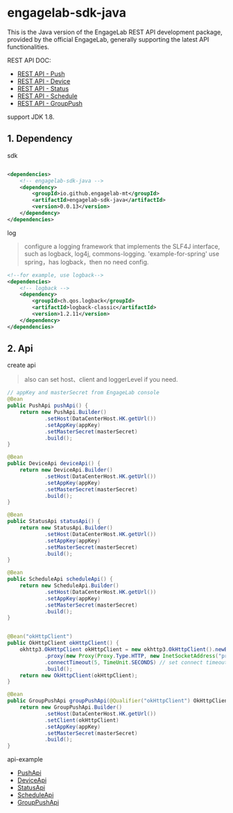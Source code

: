 # engagelab-sdk-java

This is the Java version of the EngageLab REST API development package, provided by the official EngageLab, generally
supporting the latest API functionalities.

REST API DOC:

* [REST API - Push](https://www.engagelab.com/docs/app-push/rest-api/create-push-api)
* [REST API - Device](https://www.engagelab.com/docs/app-push/rest-api/Tag-Alias-API)
* [REST API - Status](https://www.engagelab.com/docs/app-push/rest-api/statistics-api)
* [REST API - Schedule](https://www.engagelab.com/docs/app-push/rest-api/scheduled-tasks-api)
* [REST API - GroupPush](https://www.engagelab.com/zh_CN/docs/app-push/rest-api/group-push-api)

support JDK 1.8.

## 1. Dependency

sdk

```xml

<dependencies>
    <!-- engagelab-sdk-java -->
    <dependency>
        <groupId>io.github.engagelab-mt</groupId>
        <artifactId>engagelab-sdk-java</artifactId>
        <version>0.0.13</version>
    </dependency>
</dependencies>
```

log
> configure a logging framework that implements the SLF4J interface, such as logback, log4j, commons-logging.
> 'example-for-spring' use spring，has logback，then no need config.

```xml
<!--for example, use logback-->
<dependencies>
    <!-- logback -->
    <dependency>
        <groupId>ch.qos.logback</groupId>
        <artifactId>logback-classic</artifactId>
        <version>1.2.11</version>
    </dependency>
</dependencies>
```

## 2. Api

create api
> also can set host、client and loggerLevel if you need.

```java
// appKey and masterSecret from EngageLab console
@Bean
public PushApi pushApi() {
    return new PushApi.Builder()
            .setHost(DataCenterHost.HK.getUrl())
            .setAppKey(appKey)
            .setMasterSecret(masterSecret)
            .build();
}

@Bean
public DeviceApi deviceApi() {
    return new DeviceApi.Builder()
            .setHost(DataCenterHost.HK.getUrl())
            .setAppKey(appKey)
            .setMasterSecret(masterSecret)
            .build();
}

@Bean
public StatusApi statusApi() {
    return new StatusApi.Builder()
            .setHost(DataCenterHost.HK.getUrl())
            .setAppKey(appKey)
            .setMasterSecret(masterSecret)
            .build();
}

@Bean
public ScheduleApi scheduleApi() {
    return new ScheduleApi.Builder()
            .setHost(DataCenterHost.HK.getUrl())
            .setAppKey(appKey)
            .setMasterSecret(masterSecret)
            .build();
}


@Bean("okHttpClient")
public OkHttpClient okHttpClient() {
    okhttp3.OkHttpClient okHttpClient = new okhttp3.OkHttpClient().newBuilder()
            .proxy(new Proxy(Proxy.Type.HTTP, new InetSocketAddress("proxy_host", proxy_port))) // set proxy
            .connectTimeout(5, TimeUnit.SECONDS) // set connect timeout
            .build();
    return new OkHttpClient(okHttpClient);
}

@Bean
public GroupPushApi groupPushApi(@Qualifier("okHttpClient") OkHttpClient okHttpClient) {
    return new GroupPushApi.Builder()
            .setHost(DataCenterHost.HK.getUrl())
            .setClient(okHttpClient)
            .setAppKey(appKey)
            .setMasterSecret(masterSecret)
            .build();
}
```

api-example

* [PushApi](https://github.com/engagelab-mt/engagelab-sdk-java/blob/main/example-for-spring/src/test/java/io/github/engagelab/api/PushApiTest.java)
* [DeviceApi](https://github.com/engagelab-mt/engagelab-sdk-java/blob/main/example-for-spring/src/test/java/io/github/engagelab/api/DeviceApiTest.java)
* [StatusApi](https://github.com/engagelab-mt/engagelab-sdk-java/blob/main/example-for-spring/src/test/java/io/github/engagelab/api/StatusApiTest.java)
* [ScheduleApi](https://github.com/engagelab-mt/engagelab-sdk-java/blob/main/example-for-spring/src/test/java/io/github/engagelab/api/ScheduleApiTest.java)
* [GroupPushApi](https://github.com/engagelab-mt/engagelab-sdk-java/blob/main/example-for-spring/src/test/java/io/github/engagelab/api/GroupPushApiTest.java)
